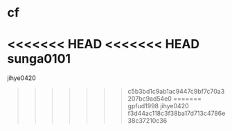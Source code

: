 # cf
<<<<<<< HEAD
<<<<<<< HEAD
sunga0101
=======
jihye0420
>>>>>>> c5b3bd1c9ab1ac9447c9bf7c70a3207bc9ad54e0
=======
gpfud1998
jihye0420
>>>>>>> f3d44ac118c3f38ba17d713c4786e38c37210c36
